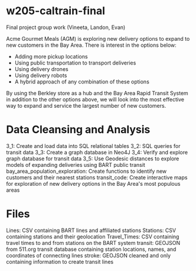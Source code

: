 # w205-caltrain-final
Final project group work (Vineeta, Landon, Evan)

Acme Gourmet Meals (AGM) is exploring new delivery options to expand to new customers in the Bay Area. There is interest in the options below:

 - Adding more pickup locations
 - Using public transportation to transport deliveries
 - Using delivery drones
 - Using delivery robots
 - A hybrid approach of any combination of these options
 
 By using the Berkley store as a hub and the Bay Area Rapid Transit System in addition to the other options above, we will look into the most effective way to expand and service the largest number of new customers.
 
 # Data Cleansing and Analysis
 3_1: Create and load data into SQL relational tables
 3_2: SQL queries for transit data
 3_3: Create a graph database in Neo4J
 3_4: Verify and explore graph database for transit data
 3_5: Use Geodesic distances to explore models of expanding deliveries using BART public transit
 bay_area_population_exploration: Create functions to identify new customers and their nearest stations 
 transit_code: Create interactive maps for exploration of new delivery options in the Bay Area's most populous areas
 
 # Files
 Lines: CSV containing BART lines and affiliated stations
 Stations: CSV containing stations and their geolocation
 Travel_Times: CSV containing travel times to and from stations on the BART system
 transit: GEOJSON from 511.org transit database containing station locations, names, and coordinates of connecting lines
 stroke: GEOJSON cleaned and only containing information to create transit lines
 
